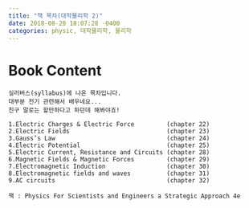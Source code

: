 ```yaml
---
title: "책 목차(대학물리학 2)"
date: 2018-08-20 18:07:28 -0400
categories: physic, 대학물리학, 물리학
---
```


# Book Content
    실러버스(syllabus)에 나온 목차입니다.
    대부분 전기 관련해서 배우네요...
    친구 말로는 할만하다고 하던데 해봐야죠!

    1.Electric Charges & Electric Force         (chapter 22)
    2.Electric Fields                           (chapter 23)
    3.Gauss’s Law                               (chapter 24)
    4.Electric Potential                        (chapter 25)
    5.Electric Current, Resistance and Circuits (chapter 28)
    6.Magnetic Fields & Magnetic Forces         (chapter 29)
    7.Electromagnetic Induction                 (chapter 30)
    8.Electromagnetic fields and waves          (chapter 31)
    9.AC circuits                               (chapter 32)

    책 : Physics For Scientists and Engineers a Strategic Approach 4e